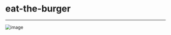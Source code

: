 # eat-the-burger
----------------------
![image](https://user-images.githubusercontent.com/58674083/84502423-4f0bf400-ac86-11ea-889a-b7f57fc00cd4.png)


